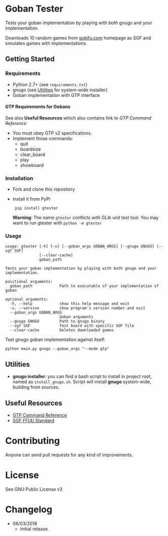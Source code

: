 # Goban Tester
Tests your goban implementation by playing with both gnugo and your implementation.

Downloads 10 random games from [gokifu.com](http://gokifu.com/index.php) homepage as SGF and simulates games with implementations.

## Getting Started
### Requirements
 * Python 2.7+ (see `requirements.txt`)
 * gnugo (see [Utilities](#Utilities) for system-wide installer)
 * Goban implementation with GTP interface
 
#### GTP Requirements for Gobans
See also __Useful Resources__ which also contains link to _GTP Command Reference_

 * You must obey GTP v2 specifications.
 * Implement those commands:
   * quit
   * boardsize
   * clear_board
   * play
   * showboard
 
### Installation
 * Fork and clone this repository
 * Install it from PyPI
    
        pip install gtester
        
   **Warning**: The name `gtester` conflicts with GLib unit test tool. You may want to run gtester with `python -m gtester`
 
### Usage
    usage: gtester [-h] [-v] [--goban_args GOBAN_ARGS] [--gnugo GNUGO] [--sgf SGF]
                   [--clear-cache]
                   goban_path
    
    Tests your goban implementation by playing with both gnugo and your
    implementation.
    
    positional arguments:
      goban_path            Path to executable of your implementation of goban
    
    optional arguments:
      -h, --help            show this help message and exit
      -v, --version         show program's version number and exit
      --goban_args GOBAN_ARGS
                            Goban arguments
      --gnugo GNUGO         Path to gnugo binary
      --sgf SGF             Test board with specific SGF file
      --clear-cache         Deletes downloaded games


Test gnugo goban implementation against itself:

    python main.py gnugo --goban_args "--mode gtp" 

 
## Utilities
 * **gnugo installer**: you can find a bash script to install in project root, named as `install_gnugo.sh`. Script will install __gnugo__ system-wide, building from sources.

## Useful Resources
 * [GTP Command Reference](https://www.gnu.org/software/gnugo/gnugo_19.html#SEC200)
 * [SGF FF[4] Standard](https://www.red-bean.com/sgf/)

# Contributing
Anyone can send pull requests for any kind of improvements.

# License
See GNU Public License v3

# Changelog
 * 06/03/2018
    * Initial release.
